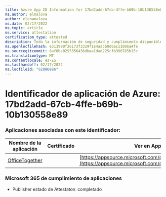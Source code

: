 ```yaml
---
title: Azure App ID Information for 17bd2add-67cb-4ffe-b69b-10b130558e89
ms.author: elmalova
author: elenamalova
ms.date: 02/17/2022
ms.topic: article
ms.service: attestation
certification_type: attested
description: Toda la información de seguridad y cumplimiento disponible para 17bd2add-67cb-4ffe-b69b-10b130558e89.
ms.openlocfilehash: e313990f26173f3329f1e4aacb9d6ac11086a4fe
ms.sourcegitcommit: 8af0be0295356438dbaa1dad225cfb390785b15c
ms.translationtype: MT
ms.contentlocale: es-ES
ms.lasthandoff: 02/17/2022
ms.locfileid: "62886886"
---
```

# <a name="azure-app-id-17bd2add-67cb-4ffe-b69b-10b130558e89"></a>Identificador de aplicación de Azure: 17bd2add-67cb-4ffe-b69b-10b130558e89


### <a name="apps-associated-with-this-id"></a>Aplicaciones asociadas con este identificador:
| **Nombre de la aplicación** | **Certificado** | **Ver en AppSource** |
|--------------|---------------|-----------------------|
| [OfficeTogether](https://docs.microsoft.com/microsoft-365-app-certification/forward/WA200003767) |  | [https://appsource.microsoft.com/product/office/WA200003767](https://appsource.microsoft.com/product/office/WA200003767) |

### <a name="microsoft-365-app-compliance-status"></a>Microsoft 365 de cumplimiento de aplicaciones
- Publisher estado de Attestaton: completado
